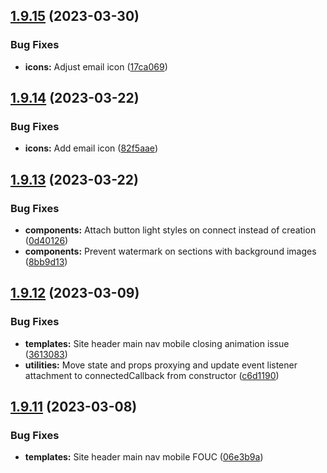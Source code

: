 ## [1.9.15](https://github.com/jacecotton/tcds/compare/v1.9.14...v1.9.15) (2023-03-30)


### Bug Fixes

* **icons:** Adjust email icon ([17ca069](https://github.com/jacecotton/tcds/commit/17ca06948c5122a7caa39485f14f38e4948a6db5))



## [1.9.14](https://github.com/jacecotton/tcds/compare/v1.9.13...v1.9.14) (2023-03-22)


### Bug Fixes

* **icons:** Add email icon ([82f5aae](https://github.com/jacecotton/tcds/commit/82f5aaeb4311dd6000460f02b0b34698bea1947b))



## [1.9.13](https://github.com/jacecotton/tcds/compare/v1.9.12...v1.9.13) (2023-03-22)


### Bug Fixes

* **components:** Attach button light styles on connect instead of creation ([0d40126](https://github.com/jacecotton/tcds/commit/0d40126f8a4bd0df527dcb265a131b94b84a5c50))
* **components:** Prevent watermark on sections with background images ([8bb9d13](https://github.com/jacecotton/tcds/commit/8bb9d13d86c226d9fb2d3aad4e4f929935b38ccc))



## [1.9.12](https://github.com/jacecotton/tcds/compare/v1.9.11...v1.9.12) (2023-03-09)


### Bug Fixes

* **templates:** Site header main nav mobile closing animation issue ([3613083](https://github.com/jacecotton/tcds/commit/361308375af8f700afaa7c252e214cdee2f55bb3))
* **utilities:** Move state and props proxying and update event listener attachment to connectedCallback from constructor ([c6d1190](https://github.com/jacecotton/tcds/commit/c6d11901800950e4d67bd376701e3fda7ba19853))



## [1.9.11](https://github.com/jacecotton/tcds/compare/v1.9.10...v1.9.11) (2023-03-08)


### Bug Fixes

* **templates:** Site header main nav mobile FOUC ([06e3b9a](https://github.com/jacecotton/tcds/commit/06e3b9ac7f1f6ef150f1300c3df13a70952b411b))



